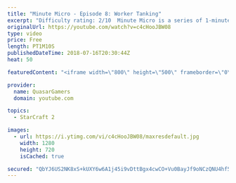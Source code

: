 ```yaml
---
title: "Minute Micro - Episode 8: Worker Tanking"
excerpt: "Difficulty rating: 2/10  Minute Micro is a series of 1-minute videos explaining how to perform common micro techniques. This episode is on worker tanking.  twitch.tv/Quasarprintf  Why this works:  Units in starcraft acquire targets based on a priority system. Units that are considered a threat are highest"
originalUrl: https://youtube.com/watch?v=c4cHooJBW08
type: video
price: Free
length: PT1M10S
publishedDateTime: 2018-07-16T20:30:44Z
heat: 50

featuredContent: "<iframe width=\"800\" height=\"500\" frameborder=\"0\" src=\"https://www.youtube.com/embed/c4cHooJBW08\" allow=\"accelerometer; autoplay; encrypted-media; gyroscope; picture-in-picture\" allowfullscreen></iframe>"

provider:
  name: QuasarGamers
  domain: youtube.com

topics:
  - StarCraft 2

images:
  - url: https://i.ytimg.com/vi/c4cHooJBW08/maxresdefault.jpg
    width: 1280
    height: 720
    isCached: true

secured: "QbYJ6US2NK8xS+kUXY6w6A1j45i9vDttBgx4cwCO+Vu0BayJf9oNCzQNU4hf5wp9nwiGmxzkjlb8nfLtSkn2edfGOp4Hn0f0NDzHnJ+/Zh8YQxLvGdrRqQ6xRqHoEsJD+aZqhEDiQPNRV6TuZ+VcBWSgKzz8PZTCDOhHHtCZMjHoVyY9hNjZeRMrPqM6VkAdQn9PXrAYLCho60cOU11IooJGxuEPIlALw4Go2ednAtSH4oaVmYYzaVoCeWkdB6D3gILZCP6QiYp1vJthLoMfUPCurth5876lO8epR1nV3sDIUE130kUyxOEBH+xXsv64a7O77nNriDTt2TkmPG4SCnhvPifQgbVGPBvkDVjnRHMXIYpL+rUqF2xXZDo8c5auWeqsHfuguP4LZs74uOgmX7l8YJ08HM6lXLKGGJNnLG8=;30gWdjWtk9XNJHxFGP8oLQ=="
---
```


